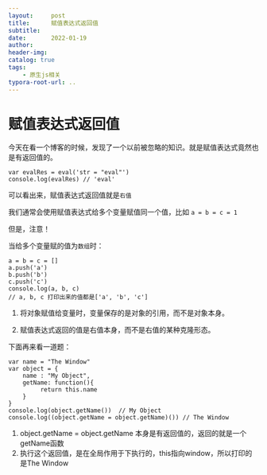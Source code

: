```yaml
---
layout:     post
title:      赋值表达式返回值
subtitle:  
date:       2022-01-19
author:     
header-img: 
catalog: true
tags:
    - 原生js相关
typora-root-url: ..
---
```


# 赋值表达式返回值

今天在看一个博客的时候，发现了一个以前被忽略的知识。就是赋值表达式竟然也是有返回值的。

```
var evalRes = eval('str = "eval"')
console.log(evalRes) // 'eval'
```

可以看出来，赋值表达式返回值就是`右值`

我们通常会使用赋值表达式给多个变量赋值同一个值，比如 `a = b = c = 1`

但是，注意！

当给多个变量赋的值为`数组`时：

```
a = b = c = []
a.push('a')
b.push('b')
c.push('c')
console.log(a, b, c)
// a, b, c 打印出来的值都是['a', 'b', 'c']
```

1. 将对象赋值给变量时，变量保存的是对象的引用，而不是对象本身。

2. 赋值表达式返回的值是右值本身，而不是右值的某种克隆形态。



下面再来看一道题：

```
var name = "The Window"
var object = {
    name : "My Object",
    getName: function(){
         return this.name
    }
}
console.log(object.getName())  // My Object
console.log((object.getName = object.getName)()) // The Window
```

1. object.getName = object.getName 本身是有返回值的，返回的就是一个getName函数
2. 执行这个返回值，是在全局作用于下执行的，this指向window，所以打印的是The Window